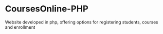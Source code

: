 # CoursesOnline-PHP
Website developed in php, offering options for registering students, courses and enrollment
